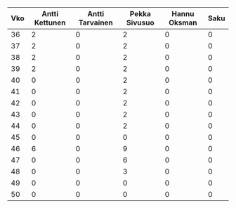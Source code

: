 Vko | Antti Kettunen | Antti Tarvainen | Pekka Sivusuo | Hannu Oksman | Saku
----| -------------- | --------------- | ------------- | ------------ |-----
36  |        2       |        0        |        2      |       0      |   0
37  |        2       |        0        |        2      |       0      |   0
38  |        2       |        0        |        2      |       0      |   0
39  |        2       |        0        |        2      |       0      |   0
40  |        0       |        0        |        2      |       0      |   0
41  |        0       |        0        |        2      |       0      |   0
42  |        0       |        0        |        2      |       0      |   0
43  |        0       |        0        |        2      |       0      |   0
44  |        0       |        0        |        2      |       0      |   0
45  |        0       |        0        |        0      |       0      |   0
46  |        6       |        0        |        9      |       0      |   0
47  |        0       |        0        |        6      |       0      |   0
48  |        0       |        0        |        3      |       0      |   0
49  |        0       |        0        |        0      |       0      |   0
50  |        0       |        0        |        0      |       0      |   0
